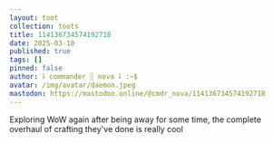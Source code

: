 ```yaml
---
layout: toot
collection: toots
title: 114136734574192718
date: 2025-03-10
published: true
tags: []
pinned: false
author: ⸸ commander ░ nova ⸸ :~$
avatar: /img/avatar/daemon.jpeg
mastodon: https://mastodon.online/@cmdr_nova/114136734574192718
---
```


Exploring WoW again after being away for some time, the complete overhaul of crafting they've done is really cool
